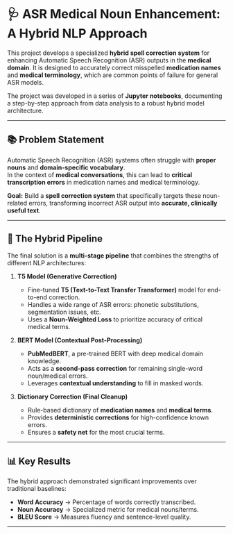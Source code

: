 # 🩺 ASR Medical Noun Enhancement: A Hybrid NLP Approach

This project develops a specialized **hybrid spell correction system** for enhancing Automatic Speech Recognition (ASR) outputs in the **medical domain**. It is designed to accurately correct misspelled **medication names** and **medical terminology**, which are common points of failure for general ASR models.

The project was developed in a series of **Jupyter notebooks**, documenting a step-by-step approach from data analysis to a robust hybrid model architecture.

---

## 📚 Problem Statement

Automatic Speech Recognition (ASR) systems often struggle with **proper nouns** and **domain-specific vocabulary**.  
In the context of **medical conversations**, this can lead to **critical transcription errors** in medication names and medical terminology.

**Goal:** Build a **spell correction system** that specifically targets these noun-related errors, transforming incorrect ASR output into **accurate, clinically useful text**.

---

## 🚀 The Hybrid Pipeline

The final solution is a **multi-stage pipeline** that combines the strengths of different NLP architectures:

1. **T5 Model (Generative Correction)**
   - Fine-tuned **T5 (Text-to-Text Transfer Transformer)** model for end-to-end correction.
   - Handles a wide range of ASR errors: phonetic substitutions, segmentation issues, etc.
   - Uses a **Noun-Weighted Loss** to prioritize accuracy of critical medical terms.

2. **BERT Model (Contextual Post-Processing)**
   - **PubMedBERT**, a pre-trained BERT with deep medical domain knowledge.
   - Acts as a **second-pass correction** for remaining single-word noun/medical errors.
   - Leverages **contextual understanding** to fill in masked words.

3. **Dictionary Correction (Final Cleanup)**
   - Rule-based dictionary of **medication names** and **medical terms**.
   - Provides **deterministic corrections** for high-confidence known errors.
   - Ensures a **safety net** for the most crucial terms.

---

## 📊 Key Results

The hybrid approach demonstrated significant improvements over traditional baselines:

- **Word Accuracy** → Percentage of words correctly transcribed.  
- **Noun Accuracy** → Specialized metric for medical nouns/terms.  
- **BLEU Score** → Measures fluency and sentence-level quality.

---


